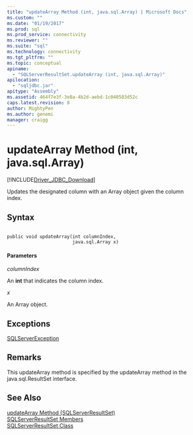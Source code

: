 ```yaml
---
title: "updateArray Method (int, java.sql.Array) | Microsoft Docs"
ms.custom: ""
ms.date: "01/19/2017"
ms.prod: sql
ms.prod_service: connectivity
ms.reviewer: ""
ms.suite: "sql"
ms.technology: connectivity
ms.tgt_pltfrm: ""
ms.topic: conceptual
apiname: 
  - "SQLServerResultSet.updateArray (int, java.sql.Array)"
apilocation: 
  - "sqljdbc.jar"
apitype: "Assembly"
ms.assetid: 464f7e3f-3e8a-4b2d-aebd-1c040583d52c
caps.latest.revision: 8
author: MightyPen
ms.author: genemi
manager: craigg
---
```

# updateArray Method (int, java.sql.Array)
[!INCLUDE[Driver_JDBC_Download](../../../includes/driver_jdbc_download.md)]

  Updates the designated column with an Array object given the column index.  
  
## Syntax  
  
```  
  
public void updateArray(int columnIndex,  
                        java.sql.Array x)  
```  
  
#### Parameters  
 *columnIndex*  
  
 An **int** that indicates the column index.  
  
 *x*  
  
 An Array object.  
  
## Exceptions  
 [SQLServerException](../../../connect/jdbc/reference/sqlserverexception-class.md)  
  
## Remarks  
 This updateArray method is specified by the updateArray method in the java.sql.ResultSet interface.  
  
## See Also  
 [updateArray Method &#40;SQLServerResultSet&#41;](../../../connect/jdbc/reference/updatearray-method-sqlserverresultset.md)   
 [SQLServerResultSet Members](../../../connect/jdbc/reference/sqlserverresultset-members.md)   
 [SQLServerResultSet Class](../../../connect/jdbc/reference/sqlserverresultset-class.md)  
  
  
